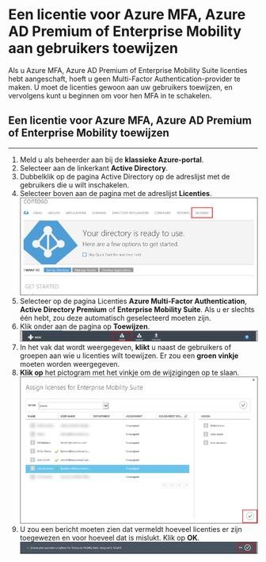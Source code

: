 <properties
    pageTitle="Licenties toewijzen voor Microsoft Azure Multi-Factor Authentication"
    description="Meer informatie over licenties toewijzen voor Microsoft Azure Multi-Factor Authentication"
    services="multi-factor-authentication"
    documentationCenter=""
    authors="kgremban"
    manager="femila"
    editor="curtand"/>

<tags
    ms.service="multi-factor-authentication"
    ms.workload="identity"
    ms.tgt_pltfrm="na"
    ms.devlang="na"
    ms.topic="get-started-article"
    ms.date="08/04/2016"
    ms.author="kgremban"/>


# Een licentie voor Azure MFA, Azure AD Premium of Enterprise Mobility aan gebruikers toewijzen

Als u Azure MFA, Azure AD Premium of Enterprise Mobility Suite licenties hebt aangeschaft, hoeft u geen Multi-Factor Authentication-provider te maken. U moet de licenties gewoon aan uw gebruikers toewijzen, en vervolgens kunt u beginnen om voor hen MFA in te schakelen.

## Een licentie voor Azure MFA, Azure AD Premium of Enterprise Mobility toewijzen
--------------------------------------------------------------------------------

1. Meld u als beheerder aan bij de **klassieke Azure-portal**.
2. Selecteer aan de linkerkant **Active Directory**.
3. Dubbelklik op de pagina Active Directory op de adreslijst met de gebruikers die u wilt inschakelen.
4. Selecteer boven aan de pagina met de adreslijst **Licenties**.
![Licenties toewijzen](./media/multi-factor-authentication-get-started-assign-licenses/assign1.png)
5. Selecteer op de pagina Licenties **Azure Multi-Factor Authentication**, **Active Directory Premium** of **Enterprise Mobility Suite**.  Als u er slechts één hebt, zou deze automatisch geselecteerd moeten zijn.
6. Klik onder aan de pagina op **Toewijzen**.
![Licenties toewijzen](./media/multi-factor-authentication-get-started-assign-licenses/assign3.png)
6. In het vak dat wordt weergegeven, **klikt** u naast de gebruikers of groepen aan wie u licenties wilt toewijzen.  Er zou een **groen vinkje** moeten worden weergegeven.
7. **Klik op** het pictogram met het vinkje om de wijzigingen op te slaan.
![Licenties toewijzen](./media/multi-factor-authentication-get-started-assign-licenses/assign4.png)
8. U zou een bericht moeten zien dat vermeldt hoeveel licenties er zijn toegewezen en voor hoeveel dat is mislukt.  Klik op **OK**.
![Licenties toewijzen](./media/multi-factor-authentication-get-started-assign-licenses/assign5.png)



<!--HONumber=Sep16_HO3-->


